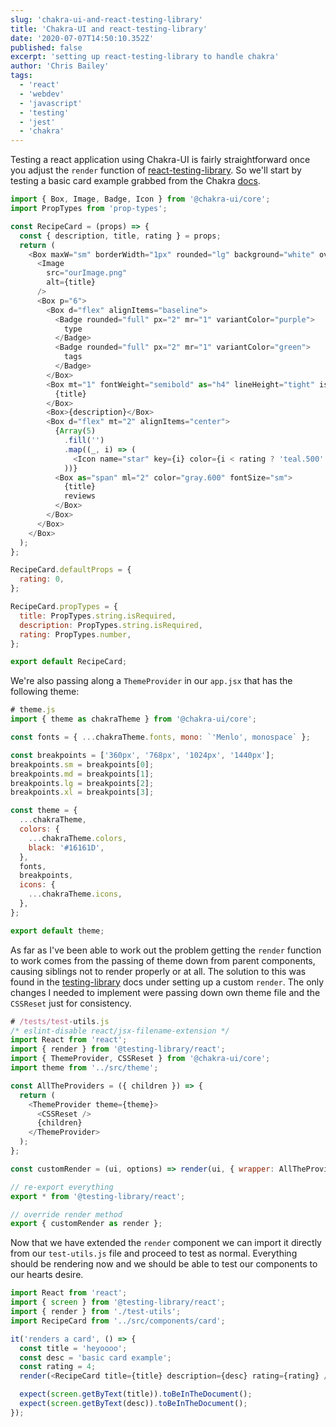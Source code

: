 ```yaml
---
slug: 'chakra-ui-and-react-testing-library'
title: 'Chakra-UI and react-testing-library'
date: '2020-07-07T14:50:10.352Z'
published: false
excerpt: 'setting up react-testing-library to handle chakra'
author: 'Chris Bailey'
tags:
  - 'react'
  - 'webdev'
  - 'javascript'
  - 'testing'
  - 'jest'
  - 'chakra'
---
```


Testing a react application using Chakra-UI is fairly straightforward once you adjust the `render` function of [react-testing-library](https://testing-library.com/).  So we'll start by testing a basic card example grabbed from the Chakra [docs](https://chakra-ui.com/box).

```javascript
import { Box, Image, Badge, Icon } from '@chakra-ui/core';
import PropTypes from 'prop-types';

const RecipeCard = (props) => {
  const { description, title, rating } = props;
  return (
    <Box maxW="sm" borderWidth="1px" rounded="lg" background="white" overflow="hidden">
      <Image
        src="ourImage.png"
        alt={title}
      />
      <Box p="6">
        <Box d="flex" alignItems="baseline">
          <Badge rounded="full" px="2" mr="1" variantColor="purple">
            type
          </Badge>
          <Badge rounded="full" px="2" mr="1" variantColor="green">
            tags
          </Badge>
        </Box>
        <Box mt="1" fontWeight="semibold" as="h4" lineHeight="tight" isTruncated>
          {title}
        </Box>
        <Box>{description}</Box>
        <Box d="flex" mt="2" alignItems="center">
          {Array(5)
            .fill('')
            .map((_, i) => (
              <Icon name="star" key={i} color={i < rating ? 'teal.500' : 'gray.300'} />
            ))}
          <Box as="span" ml="2" color="gray.600" fontSize="sm">
            {title}
            reviews
          </Box>
        </Box>
      </Box>
    </Box>
  );
};

RecipeCard.defaultProps = {
  rating: 0,
};

RecipeCard.propTypes = {
  title: PropTypes.string.isRequired,
  description: PropTypes.string.isRequired,
  rating: PropTypes.number,
};

export default RecipeCard;

```

We're also passing along a `ThemeProvider` in our `app.jsx` that has the following theme:

```javascript
# theme.js
import { theme as chakraTheme } from '@chakra-ui/core';

const fonts = { ...chakraTheme.fonts, mono: `'Menlo', monospace` };

const breakpoints = ['360px', '768px', '1024px', '1440px'];
breakpoints.sm = breakpoints[0];
breakpoints.md = breakpoints[1];
breakpoints.lg = breakpoints[2];
breakpoints.xl = breakpoints[3];

const theme = {
  ...chakraTheme,
  colors: {
    ...chakraTheme.colors,
    black: '#16161D',
  },
  fonts,
  breakpoints,
  icons: {
    ...chakraTheme.icons,
  },
};

export default theme;

```

As far as I've been able to work out the problem getting the `render` function to work comes from the passing of theme down from parent components, causing siblings not to render properly or at all. The solution to this was found in the [testing-library](https://testing-library.com/docs/react-testing-library/setup#custom-render) docs under setting up a custom `render`.  The only changes I needed to implement were passing down  own theme file and the `CSSReset` just for consistency.

```javascript
# /tests/test-utils.js
/* eslint-disable react/jsx-filename-extension */
import React from 'react';
import { render } from '@testing-library/react';
import { ThemeProvider, CSSReset } from '@chakra-ui/core';
import theme from '../src/theme';

const AllTheProviders = ({ children }) => {
  return (
    <ThemeProvider theme={theme}>
      <CSSReset />
      {children}
    </ThemeProvider>
  );
};

const customRender = (ui, options) => render(ui, { wrapper: AllTheProviders, ...options });

// re-export everything
export * from '@testing-library/react';

// override render method
export { customRender as render };

```

Now that we have extended the `render` component we can import it directly from our `test-utils.js` file and proceed to test as normal. Everything should be rendering now and we should be able to test our components to our hearts desire.

```javascript
import React from 'react';
import { screen } from '@testing-library/react';
import { render } from './test-utils';
import RecipeCard from '../src/components/card';

it('renders a card', () => {
  const title = 'heyoooo';
  const desc = 'basic card example';
  const rating = 4;
  render(<RecipeCard title={title} description={desc} rating={rating} />);

  expect(screen.getByText(title)).toBeInTheDocument();
  expect(screen.getByText(desc)).toBeInTheDocument();
});

```

